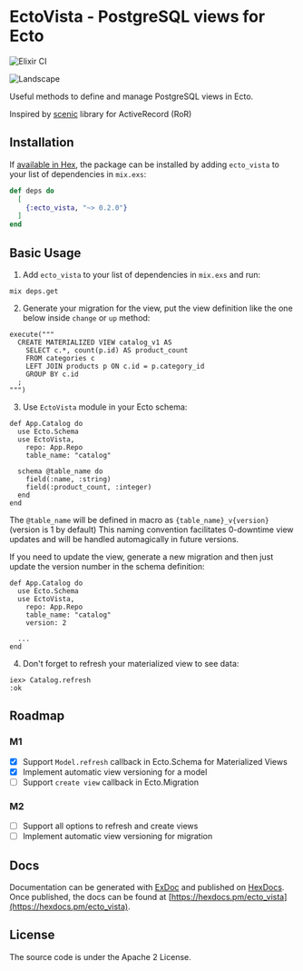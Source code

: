 # EctoVista - PostgreSQL views for Ecto

![Elixir CI](https://github.com/flowerett/ecto_vista/workflows/Elixir%20CI/badge.svg)

![Landscape](https://pp.userapi.com/c1111/u5935491/11475271/x_d17f8ffd.jpg)

Useful methods to define and manage PostgreSQL views in Ecto.

Inspired by [scenic](https://github.com/scenic-views/scenic) library for ActiveRecord (RoR)

## Installation

If [available in Hex](https://hex.pm/docs/publish), the package can be installed
by adding `ecto_vista` to your list of dependencies in `mix.exs`:

```elixir
def deps do
  [
    {:ecto_vista, "~> 0.2.0"}
  ]
end
```

## Basic Usage

1. Add `ecto_vista` to your list of dependencies in `mix.exs` and run:

```
mix deps.get
```

2. Generate your migration for the view, put the view definition like the one below
inside `change` or `up` method:

```
execute("""
  CREATE MATERIALIZED VIEW catalog_v1 AS
    SELECT c.*, count(p.id) AS product_count
    FROM categories c
    LEFT JOIN products p ON c.id = p.category_id
    GROUP BY c.id
  ;
""")
```

3. Use `EctoVista` module in your Ecto schema:

```
def App.Catalog do
  use Ecto.Schema
  use EctoVista,
    repo: App.Repo
    table_name: "catalog"

  schema @table_name do
    field(:name, :string)
    field(:product_count, :integer)
  end
end
```

The `@table_name` will be defined in macro as `{table_name}_v{version}` (version is 1 by default)
This naming convention facilitates 0-downtime view updates and will be handled automagically in future versions.

If you need to update the view, generate a new migration and then just update the version number in the schema definition:

```
def App.Catalog do
  use Ecto.Schema
  use EctoVista,
    repo: App.Repo
    table_name: "catalog"
    version: 2

  ...
end
```

4. Don't forget to refresh your materialized view to see data:

```
iex> Catalog.refresh
:ok
```

## Roadmap

### M1

- [x] Support `Model.refresh` callback in Ecto.Schema for Materialized Views
- [x] Implement automatic view versioning for a model
- [ ] Support `create view` callback in Ecto.Migration

### M2
- [ ] Support all options to refresh and create views
- [ ] Implement automatic view versioning for migration

## Docs

Documentation can be generated with [ExDoc](https://github.com/elixir-lang/ex_doc)
and published on [HexDocs](https://hexdocs.pm). Once published, the docs can
be found at [https://hexdocs.pm/ecto_vista](https://hexdocs.pm/ecto_vista).

## License

The source code is under the Apache 2 License.
